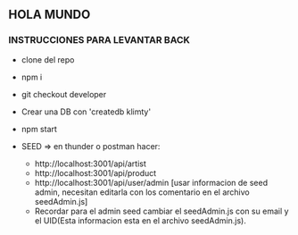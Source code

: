 ## HOLA MUNDO

### INSTRUCCIONES PARA LEVANTAR BACK

- clone del repo
- npm i
- git checkout developer
- Crear una DB con 'createdb klimty'
- npm start
- SEED => en thunder o postman hacer:

  - http://localhost:3001/api/artist
  - http://localhost:3001/api/product
  - http://localhost:3001/api/user/admin
    [usar informacion de seed admin, necesitan editarla con los comentario en el archivo seedAdmin.js]

  * Recordar para el admin seed cambiar el seedAdmin.js con su email y el UID(Esta informacion esta en el archivo seedAdmin.js).
